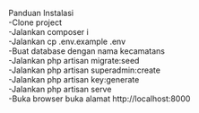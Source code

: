 Panduan Instalasi<br> 
-Clone project<br>
-Jalankan composer i<br>
-Jalankan cp .env.example .env<br>
-Buat database dengan nama kecamatans<br>
-Jalankan php artisan migrate:seed<br>
-Jalankan php artisan superadmin:create<br>
-Jalankan php artisan key:generate<br>
-Jalankan php artisan serve<br>
-Buka browser buka alamat http://localhost:8000<br>
